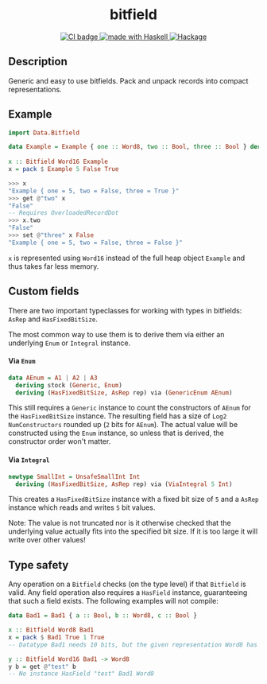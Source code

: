 <h1 align="center"> bitfield </h1>

<p align="center">
<a href="https://github.com/1Jajen1/bitfield/actions">
  <img src="https://img.shields.io/github/actions/workflow/status/1Jajen1/bitfield/ci.yml?branch=main" alt="CI badge" />
</a>
<a href="https://haskell.org">
  <img src="https://img.shields.io/badge/Made%20in-Haskell-%235e5086?logo=haskell&style=flat-square" alt="made with Haskell"/>
</a>
<a href="https://hackage.haskell.org/package/bitfield">
  <img src="https://img.shields.io/hackage/v/bitfield?style=flat-square" alt="Hackage" />
</a>
</p>

## Description

Generic and easy to use bitfields. Pack and unpack records into compact representations.

## Example

```haskell
import Data.Bitfield

data Example = Example { one :: Word8, two :: Bool, three :: Bool } deriving (Show, Generic)
 
x :: Bitfield Word16 Example
x = pack $ Example 5 False True

>>> x
"Example { one = 5, two = False, three = True }"
>>> get @"two" x
"False"
-- Requires OverloadedRecordDot
>>> x.two
"False"
>>> set @"three" x False
"Example { one = 5, two = False, three = False }"
```

`x` is represented using `Word16` instead of the full heap object `Example` and thus takes far less memory.

## Custom fields

There are two important typeclasses for working with types in bitfields: `AsRep` and `HasFixedBitSize`.

The most common way to use them is to derive them via either an underlying `Enum` or `Integral` instance.

#### Via `Enum`

```haskell
data AEnum = A1 | A2 | A3
  deriving stock (Generic, Enum)
  deriving (HasFixedBitSize, AsRep rep) via (GenericEnum AEnum)
```

This still requires a `Generic` instance to count the constructors of `AEnum` for the `HasFixedBitSize` instance. The resulting field has a size of `Log2 NumConstructors` rounded up (`2` bits for `AEnum`). The actual value will be constructed using the `Enum` instance, so unless that is derived, the constructor order won't matter.

#### Via `Integral`

```haskell
newtype SmallInt = UnsafeSmallInt Int
  deriving (HasFixedBitSize, AsRep rep) via (ViaIntegral 5 Int)
```

This creates a `HasFixedBitSize` instance with a fixed bit size of `5` and a `AsRep` instance which reads and writes `5` bit values.

Note: The value is not truncated nor is it otherwise checked that the underlying value actually fits into the specified bit size. If it is too large it will write over other values!

## Type safety

Any operation on a `Bitfield` checks (on the type level) if that `Bitfield` is valid. Any field operation also requires a `HasField` instance, guaranteeing that such a field exists. The following examples will not compile:

```haskell
data Bad1 = Bad1 { a :: Bool, b :: Word8, c :: Bool }

x :: Bitfield Word8 Bad1
x = pack $ Bad1 True 1 True
-- Datatype Bad1 needs 10 bits, but the given representation Word8 has 8

y :: Bitfield Word16 Bad1 -> Word8
y b = get @"test" b
-- No instance HasField "test" Bad1 Word8
```
